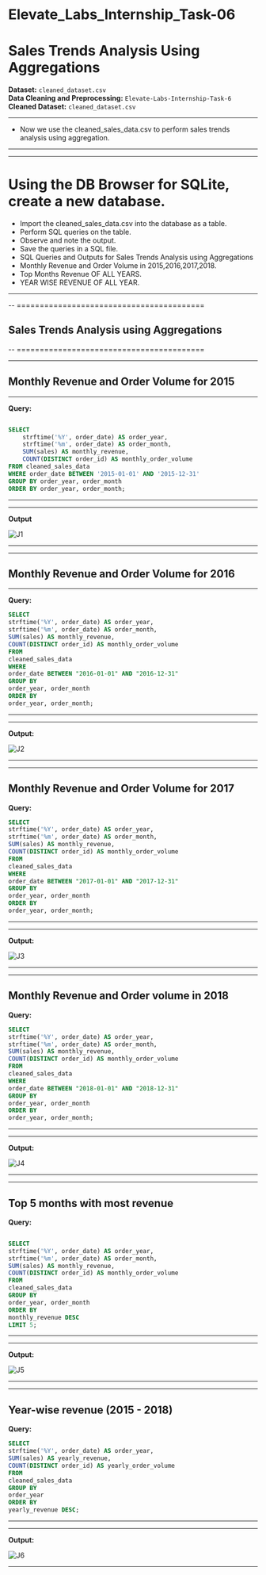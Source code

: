# Elevate_Labs_Internship_Task-06

# Sales Trends Analysis Using Aggregations

**Dataset:** `cleaned_dataset.csv`  
**Data Cleaning and Preprocessing:** `Elevate-Labs-Internship-Task-6`  
**Cleaned Dataset:** `cleaned_dataset.csv`

---
- Now we use the cleaned_sales_data.csv to perform sales trends analysis using aggregation. 
---
---

# Using the DB Browser for SQLite, create a new database.
- Import the cleaned_sales_data.csv into the database as a table.
- Perform SQL queries on the table.
- Observe and note the output.
- Save the queries in a SQL file.
- SQL Queries and Outputs for Sales Trends Analysis using Aggregations
- Monthly Revenue and Order Volume in 2015,2016,2017,2018.
- Top Months Revenue OF ALL YEARS.
- YEAR WISE REVENUE OF ALL YEAR.
  
---

-- =========================================
## Sales Trends Analysis using Aggregations
-- =========================================

---

## Monthly Revenue and Order Volume for 2015
---

**Query:**

```sql

SELECT 
    strftime('%Y', order_date) AS order_year, 
    strftime('%m', order_date) AS order_month, 
    SUM(sales) AS monthly_revenue, 
    COUNT(DISTINCT order_id) AS monthly_order_volume
FROM cleaned_sales_data
WHERE order_date BETWEEN '2015-01-01' AND '2015-12-31'
GROUP BY order_year, order_month
ORDER BY order_year, order_month;
```
---
---

**Output**
 
![J1](https://github.com/user-attachments/assets/2856d17d-3128-4b42-9534-3b67a3e6d9f8)

---
---

## Monthly Revenue and Order Volume for 2016

---

**Query:**

```sql
SELECT
strftime('%Y', order_date) AS order_year,
strftime('%m', order_date) AS order_month,
SUM(sales) AS monthly_revenue,
COUNT(DISTINCT order_id) AS monthly_order_volume
FROM
cleaned_sales_data
WHERE
order_date BETWEEN "2016-01-01" AND "2016-12-31"
GROUP BY
order_year, order_month
ORDER BY
order_year, order_month;
```
---
---

**Output:**


![J2](https://github.com/user-attachments/assets/0340ce29-92ef-4826-b11f-16eec9e0826b)

---

---

## Monthly Revenue and Order Volume for 2017

**Query:**

```sql
SELECT
strftime('%Y', order_date) AS order_year,
strftime('%m', order_date) AS order_month,
SUM(sales) AS monthly_revenue,
COUNT(DISTINCT order_id) AS monthly_order_volume
FROM
cleaned_sales_data
WHERE
order_date BETWEEN "2017-01-01" AND "2017-12-31"
GROUP BY
order_year, order_month
ORDER BY
order_year, order_month;
```
---

---

 **Output:**

![J3](https://github.com/user-attachments/assets/c6682ab7-27a5-418e-9d27-475632b77d80)

---

---

## Monthly Revenue and Order volume in 2018
**Query:**

```sql
SELECT
strftime('%Y', order_date) AS order_year,
strftime('%m', order_date) AS order_month,
SUM(sales) AS monthly_revenue,
COUNT(DISTINCT order_id) AS monthly_order_volume
FROM
cleaned_sales_data
WHERE
order_date BETWEEN "2018-01-01" AND "2018-12-31"
GROUP BY
order_year, order_month
ORDER BY
order_year, order_month;
```
---

---

**Output:**

![J4](https://github.com/user-attachments/assets/1acfdd25-dfd3-49b0-928b-dd47c009f81a)

---

---

## Top 5 months with most revenue
**Query:**

```sql

SELECT
strftime('%Y', order_date) AS order_year,
strftime('%m', order_date) AS order_month,
SUM(sales) AS monthly_revenue,
COUNT(DISTINCT order_id) AS monthly_order_volume
FROM
cleaned_sales_data
GROUP BY
order_year, order_month
ORDER BY
monthly_revenue DESC
LIMIT 5;
```
---

---

**Output:**

![J5](https://github.com/user-attachments/assets/7705cec1-da1b-4749-8541-bdfa19efce03)

---

---
## Year-wise revenue (2015 - 2018)

**Query:**

```sql
SELECT
strftime('%Y', order_date) AS order_year,
SUM(sales) AS yearly_revenue,
COUNT(DISTINCT order_id) AS yearly_order_volume
FROM
cleaned_sales_data
GROUP BY
order_year
ORDER BY
yearly_revenue DESC;
```
---

---

**Output:**


![J6](https://github.com/user-attachments/assets/defedf0a-d085-4937-a243-d94bdacab9da)


---
